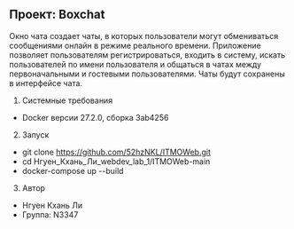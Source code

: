 ﻿Проект: Boxchat
----------------------------------
Окно чата создает чаты, в которых пользователи могут обмениваться сообщениями онлайн в режиме реального времени.
Приложение позволяет пользователям регистрироваться, входить в систему, искать пользователей по имени пользователя и общаться в чатах между первоначальными и гостевыми пользователями.
Чаты будут сохранены в интерфейсе чата.

1. Системные требования
- Docker версии 27.2.0, сборка 3ab4256

2. Запуск
- git clone https://github.com/52hzNKL/ITMOWeb.git
- cd Нгуен_Кхань_Ли_webdev_lab_1/ITMOWeb-main
- docker-compose up --build  
    
3. Автор
- Нгуен Кхань Ли
- Группа: N3347
